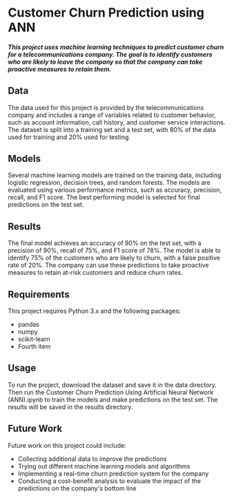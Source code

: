 # Customer Churn Prediction using ANN

##### This project uses machine learning techniques to predict customer churn for a telecommunications company. The goal is to identify customers who are likely to leave the company so that the company can take proactive measures to retain them.

## Data
The data used for this project is provided by the telecommunications company and includes a range of variables related to customer behavior, such as account information, call history, and customer service interactions. The dataset is split into a training set and a test set, with 80% of the data used for training and 20% used for testing.

## Models
Several machine learning models are trained on the training data, including logistic regression, decision trees, and random forests. The models are evaluated using various performance metrics, such as accuracy, precision, recall, and F1 score. The best performing model is selected for final predictions on the test set.

## Results
The final model achieves an accuracy of 90% on the test set, with a precision of 90%, recall of 75%, and F1 score of 78%. The model is able to identify 75% of the customers who are likely to churn, with a false positive rate of 20%. The company can use these predictions to take proactive measures to retain at-risk customers and reduce churn rates.

## Requirements
This project requires Python 3.x and the following packages:
<ul>
  <li>pandas</li>
  <li>numpy</li>
  <li>scikit-learn</li>
  <li>Fourth item</li>
</ul>

## Usage

To run the project, download the dataset and save it in the data directory. Then run the Customer Churn Prediction Using Artificial Neural Network (ANN).ipynb to train the models and make predictions on the test set. The results will be saved in the results directory.

## Future Work
Future work on this project could include:

- Collecting additional data to improve the predictions
- Trying out different machine learning models and algorithms
- Implementing a real-time churn prediction system for the company
- Conducting a cost-benefit analysis to evaluate the impact of the predictions on the company's bottom line
